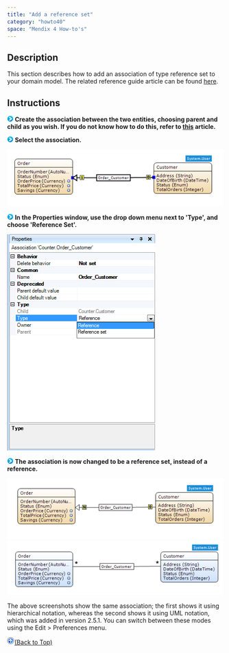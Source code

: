 ```yaml
---
title: "Add a reference set"
category: "howto40"
space: "Mendix 4 How-to's"
---
```

## Description

This section describes how to add an association of type reference set to your domain model. The related reference guide article can be found [here](https://world.mendix.com/display/refguide4/Reference+set+selector).

## Instructions

![](attachments/819203/917932.png) **Create the association between the two entities, choosing parent and child as you wish. If you do not know how to do this, refer to [this](https://world.mendix.com/display/howto25/Create+an+association) article.**

![](attachments/819203/917932.png) **Select the association.**

![](attachments/2621536/2752558.png)

![](attachments/819203/917932.png) **In the Properties window, use the drop down menu next to 'Type', and choose 'Reference Set'.**

![](attachments/2621536/2752571.png)

![](attachments/819203/917932.png) **The association is now changed to be a reference set, instead of a reference.**

![](attachments/2621536/2752560.png)
![](attachments/2621536/2752570.png)

The above screenshots show the same association; the first shows it using hierarchical notation, whereas the second shows it using UML notation, which was added in version 2.5.1\. You can switch between these modes using the Edit > Preferences menu.

[![](attachments/819203/917564.png)](Add+a+reference+set)[(Back to Top)](Add+a+reference+set)